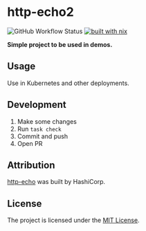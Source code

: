 # http-echo2

![GitHub Workflow Status](https://img.shields.io/github/actions/workflow/status/sagikazarmark/http-echo2/ci.yaml?style=flat-square)
[![built with nix](https://builtwithnix.org/badge.svg)](https://builtwithnix.org)

**Simple project to be used in demos.**


## Usage

Use in Kubernetes and other deployments.


## Development

1. Make some changes
1. Run `task check`
1. Commit and push
1. Open PR


## Attribution

[http-echo](https://github.com/hashicorp/http-echo) was built by HashiCorp.


## License

The project is licensed under the [MIT License](LICENSE).
